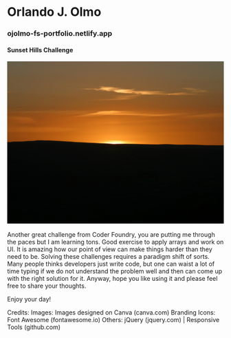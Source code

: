 
# Orlando J. Olmo

### ojolmo-fs-portfolio.netlify.app

#### Sunset Hills Challenge

![](/Images/SunsetHills-tile.png)

Another great challenge from Coder Foundry, you are putting me through the paces but I am learning tons. 
Good exercise to apply arrays and work on UI. It is amazing how our point of view can make things harder than they need to be. Solving these challenges requires a paradigm shift of sorts. Many people thinks developers just write code, but one can waist a lot of time typing if we do not understand the problem well and then can come up with the right solution for it. 
Anyway, hope you like using it and please feel free to share your thoughts. 


Enjoy your day!





Credits:
Images: Images designed on Canva (canva.com) 
Branding Icons: Font Awesome (fontawesome.io)
Others: jQuery (jquery.com) | Responsive Tools (github.com)